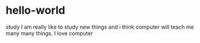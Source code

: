 # hello-world
study
I am really like to study new things and i think computer will teach me many many things.
I love computer 
